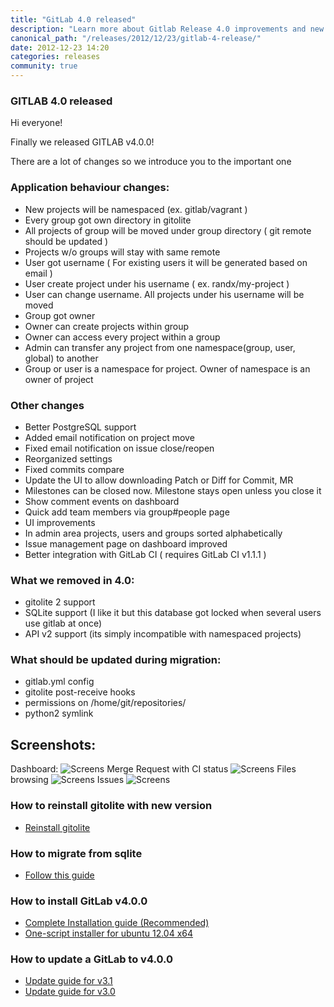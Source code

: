 ```yaml
---
title: "GitLab 4.0 released"
description: "Learn more about Gitlab Release 4.0 improvements and new features."
canonical_path: "/releases/2012/12/23/gitlab-4-release/"
date: 2012-12-23 14:20
categories: releases
community: true
---
```


### GITLAB 4.0 released

Hi everyone!

Finally we released GITLAB v4.0.0!

There are a lot of changes so we introduce you to the important one

<!-- more -->


### Application behaviour changes:

* New projects will be namespaced (ex. gitlab/vagrant )
* Every group got own directory in gitolite
* All projects of group will be moved under group directory ( git remote should be updated )
* Projects w/o groups will stay with same remote
* User got username ( For existing users it will be generated based on email )
* User create project under his username ( ex. randx/my-project )
* User can change username. All projects under his username will be moved 
* Group got owner
* Owner can create projects within group
* Owner can access every project within a group
* Admin can transfer any project from one namespace(group, user, global) to another
* Group or user is a namespace for project. Owner of namespace is an owner of project

### Other changes

* Better PostgreSQL support
* Added email notification on project move
* Fixed email notification on issue close/reopen
* Reorganized settings
* Fixed commits compare
* Update the UI to allow downloading Patch or Diff for Commit, MR
* Milestones can be closed now. Milestone stays open unless you close it
* Show comment events on dashboard
* Quick add team members via group#people page
* UI improvements
* In admin area projects, users and groups sorted alphabetically
* Issue management page on dashboard improved
* Better integration with GitLab CI ( requires GitLab CI  v1.1.1 )

### What we removed in 4.0:

* gitolite 2 support
* SQLite support (I like it but this database got locked when several users use gitlab at once)
* API v2 support (its simply incompatible with namespaced projects)

### What should be updated during migration:

* gitlab.yml config
* gitolite post-receive hooks
* permissions on /home/git/repositories/
* python2 symlink

## Screenshots:
Dashboard: 
![Screens](/images/4_0/gitlab_dash.png)
Merge Request with CI status
![Screens](/images/4_0/gitlab_project_mr.png)
Files browsing
![Screens](/images/4_0/gitlab_project_tree.png)
Issues
![Screens](/images/4_0/gitlab_project_issues.png)

### How to reinstall gitolite with new version

* [Reinstall gitolite](https://github.com/gitlabhq/gitlabhq/wiki/Reinstall-gitolite)

### How to migrate from sqlite 

* [Follow this guide](https://github.com/gitlabhq/gitlabhq/wiki/Migrate-from-SQLite-to-MySQL)

### How to install GitLab v4.0.0 

* [Complete Installation guide (Recommended)](https://github.com/gitlabhq/gitlabhq/blob/4-0-stable/doc/install/installation.md)
* [One-script installer for ubuntu 12.04 x64](https://github.com/gitlabhq/gitlab-recipes/tree/master/install/v4)

### How to update a GitLab to v4.0.0 

* [Update guide for v3.1](https://github.com/gitlabhq/gitlabhq/wiki/From-3.1-to-4.0)
* [Update guide for v3.0](https://github.com/gitlabhq/gitlabhq/wiki/From-3.0-to-4.0)
